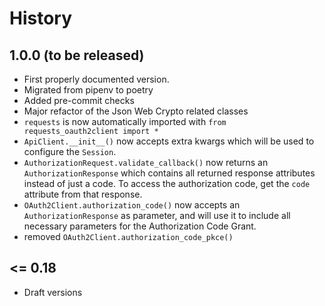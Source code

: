 # History

## 1.0.0 (to be released)

* First properly documented version.
* Migrated from pipenv to poetry
* Added pre-commit checks
* Major refactor of the Json Web Crypto related classes
* `requests` is now automatically imported with `from requests_oauth2client import *`
* `ApiClient.__init__()` now accepts extra kwargs which will be used to configure the `Session`.
* `AuthorizationRequest.validate_callback()` now returns an `AuthorizationResponse` which contains all returned
response attributes instead of just a code. To access the authorization code, get the `code` attribute from that response.
* `OAuth2Client.authorization_code()` now accepts an `AuthorizationResponse` as parameter, and will
use it to include all necessary parameters for the Authorization Code Grant.
* removed `OAuth2Client.authorization_code_pkce()`
## <= 0.18

* Draft versions

